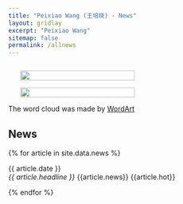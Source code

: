 ```yaml
---
title: "Peixiao Wang (王培晓) - News"
layout: gridlay
excerpt: "Peixiao Wang"
sitemap: false
permalink: /allnews
---
```

<div class="col-sm-4" align="right" style="display:table-cell; vertical-align:middle; text-align:center">

  <ul style="overflow: hidden">
  <a href ="https://giserwang.github.io"> <img align="right" src="{{ site.url }}{{ site.baseurl }}/images/pages/NewsCloud.png" class="img-responsive" width="100%" /></a>
  </ul>
  <ul style="overflow: hidden">
  <a href ="https://giserwang.github.io"> <img align="right" src="{{ site.url }}{{ site.baseurl }}/images/pages/ActivityR.png" class="img-responsive" width="100%" /></a>
  </ul>
  <!-- The shapes of the word cloud is <a href ="https://nishinonanase.com">Nishino Nanase</a> and <a href ="https://weibo.com/snh48wangxiaojia">Xiaojia Wang</a><br> -->
  The word cloud was made by <a href ="https://wordart.com/">WordArt</a>
</div>


<div class="col-sm-8">

## News

{% for article in site.data.news %}
<p>{{ article.date }} <br>
<em>{{ article.headline }}</em>
{{article.news}}
{{article.hot}}</p>
{% endfor %}

</div>